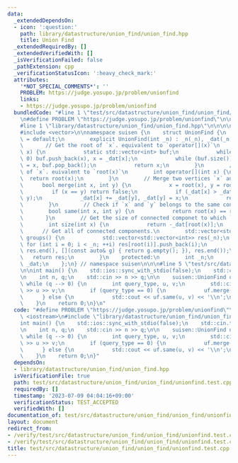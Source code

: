 ```yaml
---
data:
  _extendedDependsOn:
  - icon: ':question:'
    path: library/datastructure/union_find/union_find.hpp
    title: Union Find
  _extendedRequiredBy: []
  _extendedVerifiedWith: []
  _isVerificationFailed: false
  _pathExtension: cpp
  _verificationStatusIcon: ':heavy_check_mark:'
  attributes:
    '*NOT_SPECIAL_COMMENTS*': ''
    PROBLEM: https://judge.yosupo.jp/problem/unionfind
    links:
    - https://judge.yosupo.jp/problem/unionfind
  bundledCode: "#line 1 \"test/src/datastructure/union_find/union_find/unionfind.test.cpp\"\
    \n#define PROBLEM \"https://judge.yosupo.jp/problem/unionfind\"\n\n#include <iostream>\n\
    #line 1 \"library/datastructure/union_find/union_find.hpp\"\n\n\n\n#include <algorithm>\n\
    #include <vector>\n\nnamespace suisen {\n    struct UnionFind {\n        UnionFind()\
    \ = default;\n        explicit UnionFind(int _n) : _n(_n), _dat(_n, -1) {}\n \
    \       // Get the root of `x`. equivalent to `operator[](x)`\n        int root(int\
    \ x) {\n            static std::vector<int> buf;\n            while (_dat[x] >=\
    \ 0) buf.push_back(x), x = _dat[x];\n            while (buf.size()) _dat[buf.back()]\
    \ = x, buf.pop_back();\n            return x;\n        }\n        // Get the root\
    \ of `x`. euivalent to `root(x)`\n        int operator[](int x) {\n          \
    \  return root(x);\n        }\n        // Merge two vertices `x` and `y`.\n  \
    \      bool merge(int x, int y) {\n            x = root(x), y = root(y);\n   \
    \         if (x == y) return false;\n            if (_dat[x] > _dat[y]) std::swap(x,\
    \ y);\n            _dat[x] += _dat[y], _dat[y] = x;\n            return true;\n\
    \        }\n        // Check if `x` and `y` belongs to the same connected component.\n\
    \        bool same(int x, int y) {\n            return root(x) == root(y);\n \
    \       }\n        // Get the size of connected componet to which `x` belongs.\n\
    \        int size(int x) {\n            return -_dat[root(x)];\n        }\n  \
    \      // Get all of connected components.\n        std::vector<std::vector<int>>\
    \ groups() {\n            std::vector<std::vector<int>> res(_n);\n           \
    \ for (int i = 0; i < _n; ++i) res[root(i)].push_back(i);\n            res.erase(std::remove_if(res.begin(),\
    \ res.end(), [](const auto& g) { return g.empty(); }), res.end());\n         \
    \   return res;\n        }\n    protected:\n        int _n;\n        std::vector<int>\
    \ _dat;\n    };\n} // namespace suisen\n\n\n#line 5 \"test/src/datastructure/union_find/union_find/unionfind.test.cpp\"\
    \n\nint main() {\n    std::ios::sync_with_stdio(false);\n    std::cin.tie(nullptr);\n\
    \n    int n, q;\n    std::cin >> n >> q;\n\n    suisen::UnionFind uf(n);\n   \
    \ while (q --> 0) {\n        int query_type, u, v;\n        std::cin >> query_type\
    \ >> u >> v;\n        if (query_type == 0) {\n            uf.merge(u, v);\n  \
    \      } else {\n            std::cout << uf.same(u, v) << '\\n';\n        }\n\
    \    }\n    return 0;\n}\n"
  code: "#define PROBLEM \"https://judge.yosupo.jp/problem/unionfind\"\n\n#include\
    \ <iostream>\n#include \"library/datastructure/union_find/union_find.hpp\"\n\n\
    int main() {\n    std::ios::sync_with_stdio(false);\n    std::cin.tie(nullptr);\n\
    \n    int n, q;\n    std::cin >> n >> q;\n\n    suisen::UnionFind uf(n);\n   \
    \ while (q --> 0) {\n        int query_type, u, v;\n        std::cin >> query_type\
    \ >> u >> v;\n        if (query_type == 0) {\n            uf.merge(u, v);\n  \
    \      } else {\n            std::cout << uf.same(u, v) << '\\n';\n        }\n\
    \    }\n    return 0;\n}"
  dependsOn:
  - library/datastructure/union_find/union_find.hpp
  isVerificationFile: true
  path: test/src/datastructure/union_find/union_find/unionfind.test.cpp
  requiredBy: []
  timestamp: '2023-07-09 04:04:16+09:00'
  verificationStatus: TEST_ACCEPTED
  verifiedWith: []
documentation_of: test/src/datastructure/union_find/union_find/unionfind.test.cpp
layout: document
redirect_from:
- /verify/test/src/datastructure/union_find/union_find/unionfind.test.cpp
- /verify/test/src/datastructure/union_find/union_find/unionfind.test.cpp.html
title: test/src/datastructure/union_find/union_find/unionfind.test.cpp
---
```

